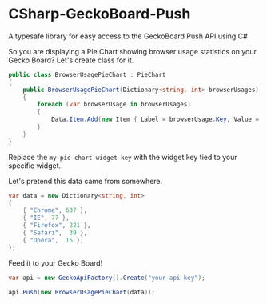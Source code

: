 # CSharp-GeckoBoard-Push
A typesafe library for easy access to the GeckoBoard Push API using C#

So you are displaying a Pie Chart showing browser usage statistics on your Gecko Board? Let's create class for it.

```csharp
public class BrowserUsagePieChart : PieChart
{
    public BrowserUsagePieChart(Dictionary<string, int> browserUsages) : base("my-pie-chart-widget-key")
    {
        foreach (var browserUsage in browserUsages)
        {
            Data.Item.Add(new Item { Label = browserUsage.Key, Value = browserUsage.Value });
        }
    }
}
```

Replace the `my-pie-chart-widget-key` with the widget key tied to your specific widget.

Let's pretend this data came from somewhere.

```csharp
var data = new Dictionary<string, int>
{
    { "Chrome", 637 },
    { "IE", 77 },
    { "Firefox", 221 },
    { "Safari",  39 },
    { "Opera",  15 },                   
};
```

Feed it to your Gecko Board!
```csharp
var api = new GeckoApiFactory().Create("your-api-key");

api.Push(new BrowserUsagePieChart(data));
```
